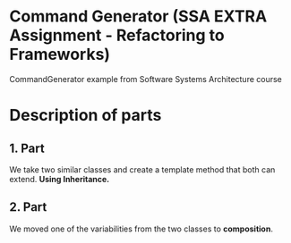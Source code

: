 # Command Generator (SSA EXTRA Assignment - Refactoring to Frameworks)
 CommandGenerator example from Software Systems Architecture course

# Description of parts
## 1. Part
We take two similar classes and create a template method that both can extend. **Using Inheritance.**

## 2. Part
We moved one of the variabilities from the two classes to **composition**.

